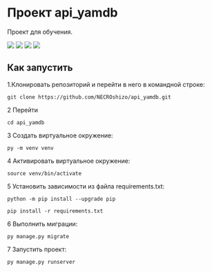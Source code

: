 # Проект api_yamdb
Проект для обучения.

![](https://img.shields.io/badge/python-3.9.8-blue)
![](https://img.shields.io/badge/Django-3.2-blue)
![](https://img.shields.io/badge/DjangoRest-3.12.4-blue)
![](https://img.shields.io/badge/DjangoRestSimpleJWTt-4.7.2-blue)

## Как запустить
1.Клонировать репозиторий и перейти в него в командной строке:

```
git clone https://github.com/NECROshizo/api_yamdb.git
```

2 Перейти

```
cd api_yamdb
```

3 Cоздать виртуальное окружение:

```
py -m venv venv
```

4 Активировать виртуальное окружение:

```
source venv/bin/activate
```

5 Установить зависимости из файла requirements.txt:

```
python -m pip install --upgrade pip
```

```
pip install -r requirements.txt
```

6 Выполнить миграции:

```
py manage.py migrate
```

7 Запустить проект:

```
py manage.py runserver
```
